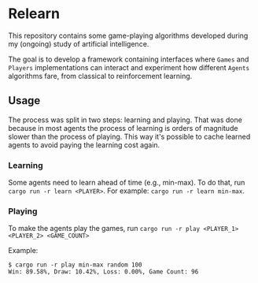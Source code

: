 # Relearn

This repository contains some game-playing algorithms developed during my (ongoing) study of
artificial intelligence.

The goal is to develop a framework containing interfaces where `Games` and `Players` implementations
can interact and experiment how different `Agents` algorithms fare, from classical to reinforcement
learning.

## Usage

The process was split in two steps: learning and playing. That was done because in most agents the
process of learning is orders of magnitude slower than the process of playing. This way it's
possible to cache learned agents to avoid paying the learning cost again.

### Learning

Some agents need to learn ahead of time (e.g., min-max). To do that, run
`cargo run -r learn <PLAYER>`. For example: `cargo run -r learn min-max`.

### Playing

To make the agents play the games, run `cargo run -r play <PLAYER_1> <PLAYER_2> <GAME_COUNT>`

Example:

```shell
$ cargo run -r play min-max random 100
Win: 89.58%, Draw: 10.42%, Loss: 0.00%, Game Count: 96
```
